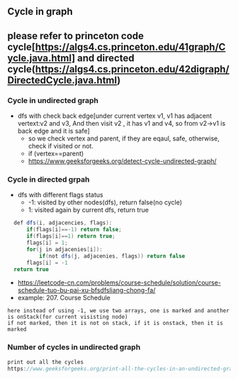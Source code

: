 ## Cycle in graph
## please refer to princeton code cycle[https://algs4.cs.princeton.edu/41graph/Cycle.java.html] and directed cycle(https://algs4.cs.princeton.edu/42digraph/DirectedCycle.java.html)
### Cycle in undirected graph
- dfs with check back edge[under current vertex v1, v1 has adjacent vertext:v2 and v3, And then visit v2 , it has v1 and v4, so from v2->v1 is back edge and it is safe]
  - so we check vertex and parent, if they are eqaul, safe, otherwise, check if visited or not.
  - if (vertex==parent)
  - https://www.geeksforgeeks.org/detect-cycle-undirected-graph/
  
### Cycle in directed grpah
- dfs with different flags status
  - -1: visited by other nodes(dfs), return false(no cycle)
  - 1: visited again by current dfs, return true
```java
  def dfs(i, adjacencies, flags):
      if(flags[i]==-1) return false;
      if(flags[i]==1) return true;
      flags[i] = 1;
      for(j in adjacenies[i]):
          if(not dfs(j, adjacenies, flags)) return false
      flags[i] = -1
  return true  
```
  - https://leetcode-cn.com/problems/course-schedule/solution/course-schedule-tuo-bu-pai-xu-bfsdfsliang-chong-fa/
- example: 207. Course Schedule
```
here instead of using -1, we use two arrays, one is marked and another is onStack(for current visisting node)
if not marked, then it is not on stack, if it is onstack, then it is marked
```

### Number of cycles in undirected graph
```java
print out all the cycles
https://www.geeksforgeeks.org/print-all-the-cycles-in-an-undirected-graph/
```
